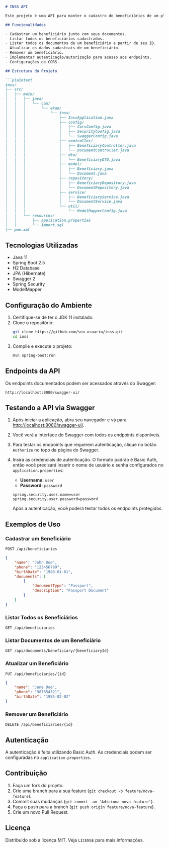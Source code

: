 ```markdown
# INSS API

Este projeto é uma API para manter o cadastro de beneficiários de um plano de saúde, utilizando Java, Spring Boot e H2 Database.

## Funcionalidades

- Cadastrar um beneficiário junto com seus documentos.
- Listar todos os beneficiários cadastrados.
- Listar todos os documentos de um beneficiário a partir de seu ID.
- Atualizar os dados cadastrais de um beneficiário.
- Remover um beneficiário.
- Implementar autenticação/autorização para acesso aos endpoints.
- Configurações de CORS.

## Estrutura do Projeto

```plaintext
inss/
├── src/
│   ├── main/
│   │   ├── java/
│   │   │   └── com/
│   │   │       └── ekan/
│   │   │           └── inss/
│   │   │               ├── InssApplication.java
│   │   │               ├── config/
│   │   │               │   ├── CorsConfig.java
│   │   │               │   ├── SecurityConfig.java
│   │   │               │   └── SwaggerConfig.java
│   │   │               ├── controller/
│   │   │               │   ├── BeneficiaryController.java
│   │   │               │   └── DocumentController.java
│   │   │               ├── dto/
│   │   │               │   └── BeneficiaryDTO.java
│   │   │               ├── model/
│   │   │               │   ├── Beneficiary.java
│   │   │               │   └── Document.java
│   │   │               ├── repository/
│   │   │               │   ├── BeneficiaryRepository.java
│   │   │               │   └── DocumentRepository.java
│   │   │               ├── service/
│   │   │               │   ├── BeneficiaryService.java
│   │   │               │   └── DocumentService.java
│   │   │               └── util/
│   │   │                   └── ModelMapperConfig.java
│   │   └── resources/
│   │       ├── application.properties
│   │       └── import.sql
├── pom.xml
```

## Tecnologias Utilizadas

- Java 11
- Spring Boot 2.5
- H2 Database
- JPA (Hibernate)
- Swagger 2
- Spring Security
- ModelMapper

## Configuração do Ambiente

1. Certifique-se de ter o JDK 11 instalado.
2. Clone o repositório:
    ```sh
    git clone https://github.com/seu-usuario/inss.git
    cd inss
    ```
3. Compile e execute o projeto:
    ```sh
    mvn spring-boot:run
    ```

## Endpoints da API

Os endpoints documentados podem ser acessados através do Swagger:

```
http://localhost:8080/swagger-ui/
```

## Testando a API via Swagger

1. Após iniciar a aplicação, abra seu navegador e vá para [http://localhost:8080/swagger-ui/](http://localhost:8080/swagger-ui/).
2. Você verá a interface do Swagger com todos os endpoints disponíveis.
3. Para testar os endpoints que requerem autenticação, clique no botão `Authorize` no topo da página do Swagger.
4. Insira as credenciais de autenticação. O formato padrão é Basic Auth, então você precisará inserir o nome de usuário e senha configurados no `application.properties`:
    - **Username:** `user`
    - **Password:** `password`

    ```plaintext
    spring.security.user.name=user
    spring.security.user.password=password
    ```

    Após a autenticação, você poderá testar todos os endpoints protegidos.

## Exemplos de Uso

### Cadastrar um Beneficiário

`POST /api/beneficiaries`

```json
{
    "name": "John Doe",
    "phone": "123456789",
    "birthDate": "1980-01-01",
    "documents": [
        {
            "documentType": "Passport",
            "description": "Passport Document"
        }
    ]
}
```

### Listar Todos os Beneficiários

`GET /api/beneficiaries`

### Listar Documentos de um Beneficiário

`GET /api/documents/beneficiary/{beneficiaryId}`

### Atualizar um Beneficiário

`PUT /api/beneficiaries/{id}`

```json
{
    "name": "Jane Doe",
    "phone": "987654321",
    "birthDate": "1985-02-02"
}
```

### Remover um Beneficiário

`DELETE /api/beneficiaries/{id}`

## Autenticação

A autenticação é feita utilizando Basic Auth. As credenciais podem ser configuradas no `application.properties`.

## Contribuição

1. Faça um fork do projeto.
2. Crie uma branch para a sua feature (`git checkout -b feature/nova-feature`).
3. Commit suas mudanças (`git commit -am 'Adiciona nova feature'`).
4. Faça o push para a branch (`git push origin feature/nova-feature`).
5. Crie um novo Pull Request.

## Licença

Distribuído sob a licença MIT. Veja `LICENSE` para mais informações.
```


